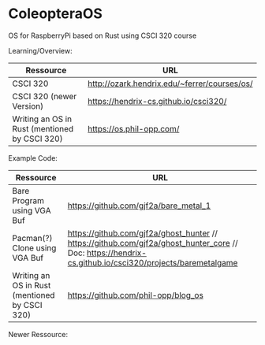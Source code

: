 # ColeopteraOS
OS for RaspberryPi based on Rust using CSCI 320 course 

Learning/Overview:

| Ressource  | URL  |
| ------------ | ------------ |
| CSCI 320  | http://ozark.hendrix.edu/~ferrer/courses/os/  |
| CSCI 320 (newer Version)  | https://hendrix-cs.github.io/csci320/  |
|Writing an OS in Rust (mentioned by CSCI 320)|https://os.phil-opp.com/|

Example Code:

| Ressource  | URL  |
| ------------ | ------------ |
| Bare Program using VGA Buf  | https://github.com/gjf2a/bare_metal_1  |
| Pacman(?) Clone using VGA Buf  | https://github.com/gjf2a/ghost_hunter // https://github.com/gjf2a/ghost_hunter_core // Doc: https://hendrix-cs.github.io/csci320/projects/baremetalgame  |
|Writing an OS in Rust (mentioned by CSCI 320)|https://github.com/phil-opp/blog_os|

Newer Ressource: 
